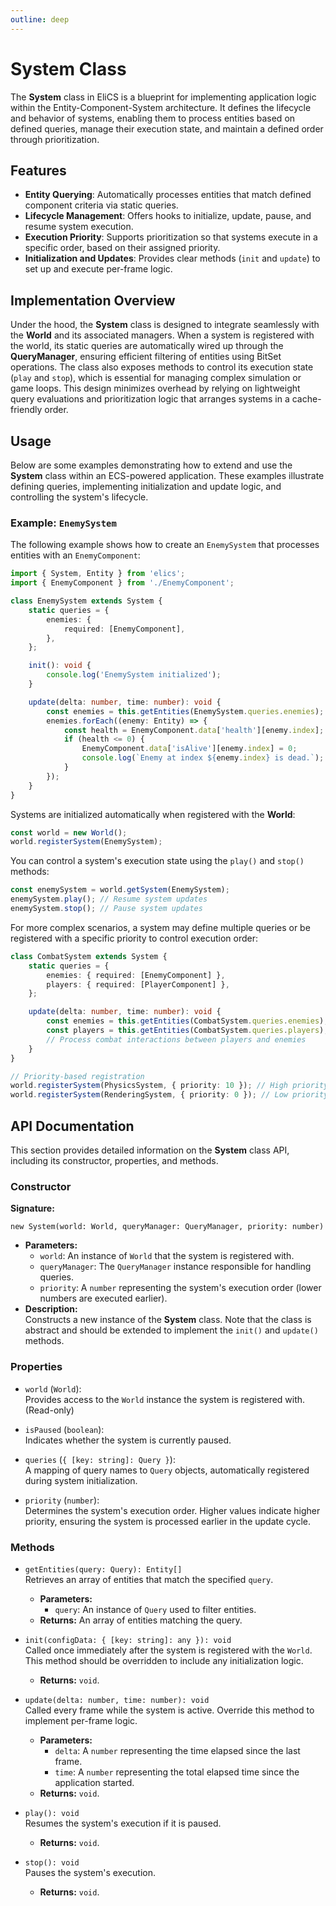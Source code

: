 ```yaml
---
outline: deep
---
```


# System Class

The **System** class in EliCS is a blueprint for implementing application logic within the Entity-Component-System architecture. It defines the lifecycle and behavior of systems, enabling them to process entities based on defined queries, manage their execution state, and maintain a defined order through prioritization.

## Features

- **Entity Querying**: Automatically processes entities that match defined component criteria via static queries.
- **Lifecycle Management**: Offers hooks to initialize, update, pause, and resume system execution.
- **Execution Priority**: Supports prioritization so that systems execute in a specific order, based on their assigned priority.
- **Initialization and Updates**: Provides clear methods (`init` and `update`) to set up and execute per-frame logic.

## Implementation Overview

Under the hood, the **System** class is designed to integrate seamlessly with the **World** and its associated managers. When a system is registered with the world, its static queries are automatically wired up through the **QueryManager**, ensuring efficient filtering of entities using BitSet operations. The class also exposes methods to control its execution state (`play` and `stop`), which is essential for managing complex simulation or game loops. This design minimizes overhead by relying on lightweight query evaluations and prioritization logic that arranges systems in a cache-friendly order.

## Usage

Below are some examples demonstrating how to extend and use the **System** class within an ECS-powered application. These examples illustrate defining queries, implementing initialization and update logic, and controlling the system's lifecycle.

### Example: `EnemySystem`

The following example shows how to create an `EnemySystem` that processes entities with an `EnemyComponent`:

```ts
import { System, Entity } from 'elics';
import { EnemyComponent } from './EnemyComponent';

class EnemySystem extends System {
	static queries = {
		enemies: {
			required: [EnemyComponent],
		},
	};

	init(): void {
		console.log('EnemySystem initialized');
	}

	update(delta: number, time: number): void {
		const enemies = this.getEntities(EnemySystem.queries.enemies);
		enemies.forEach((enemy: Entity) => {
			const health = EnemyComponent.data['health'][enemy.index];
			if (health <= 0) {
				EnemyComponent.data['isAlive'][enemy.index] = 0;
				console.log(`Enemy at index ${enemy.index} is dead.`);
			}
		});
	}
}
```

Systems are initialized automatically when registered with the **World**:

```ts
const world = new World();
world.registerSystem(EnemySystem);
```

You can control a system's execution state using the `play()` and `stop()` methods:

```ts
const enemySystem = world.getSystem(EnemySystem);
enemySystem.play(); // Resume system updates
enemySystem.stop(); // Pause system updates
```

For more complex scenarios, a system may define multiple queries or be registered with a specific priority to control execution order:

```ts
class CombatSystem extends System {
	static queries = {
		enemies: { required: [EnemyComponent] },
		players: { required: [PlayerComponent] },
	};

	update(delta: number, time: number): void {
		const enemies = this.getEntities(CombatSystem.queries.enemies);
		const players = this.getEntities(CombatSystem.queries.players);
		// Process combat interactions between players and enemies
	}
}

// Priority-based registration
world.registerSystem(PhysicsSystem, { priority: 10 }); // High priority
world.registerSystem(RenderingSystem, { priority: 0 }); // Low priority
```

## API Documentation

This section provides detailed information on the **System** class API, including its constructor, properties, and methods.

### Constructor

**Signature:**

```
new System(world: World, queryManager: QueryManager, priority: number)
```

- **Parameters:**
  - `world`: An instance of `World` that the system is registered with.
  - `queryManager`: The `QueryManager` instance responsible for handling queries.
  - `priority`: A `number` representing the system's execution order (lower numbers are executed earlier).
- **Description:**  
  Constructs a new instance of the **System** class. Note that the class is abstract and should be extended to implement the `init()` and `update()` methods.

### Properties

- `world` (`World`):  
  Provides access to the `World` instance the system is registered with. (Read-only)

- `isPaused` (`boolean`):  
  Indicates whether the system is currently paused.

- `queries` (`{ [key: string]: Query }`):  
  A mapping of query names to `Query` objects, automatically registered during system initialization.

- `priority` (`number`):  
  Determines the system's execution order. Higher values indicate higher priority, ensuring the system is processed earlier in the update cycle.

### Methods

- `getEntities(query: Query): Entity[]`  
  Retrieves an array of entities that match the specified `query`.

  - **Parameters:**
    - `query`: An instance of `Query` used to filter entities.
  - **Returns:** An array of entities matching the query.

- `init(configData: { [key: string]: any }): void`  
  Called once immediately after the system is registered with the `World`. This method should be overridden to include any initialization logic.

  - **Returns:** `void`.

- `update(delta: number, time: number): void`  
  Called every frame while the system is active. Override this method to implement per-frame logic.

  - **Parameters:**
    - `delta`: A `number` representing the time elapsed since the last frame.
    - `time`: A `number` representing the total elapsed time since the application started.
  - **Returns:** `void`.

- `play(): void`  
  Resumes the system's execution if it is paused.

  - **Returns:** `void`.

- `stop(): void`  
  Pauses the system's execution.
  - **Returns:** `void`.
